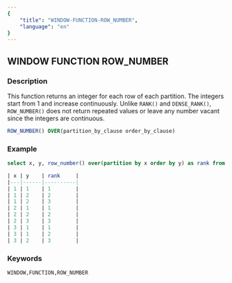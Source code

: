 ```yaml
---
{
    "title": "WINDOW-FUNCTION-ROW_NUMBER",
    "language": "en"
}
---
```


<!--  Licensed to the Apache Software Foundation (ASF) under one or more contributor license agreements.  See the NOTICE file distributed with this work for additional information regarding copyright ownership.  The ASF licenses this file to you under the Apache License, Version 2.0 (the "License"); you may not use this file except in compliance with the License.  You may obtain a copy of the License at

  http://www.apache.org/licenses/LICENSE-2.0

Unless required by applicable law or agreed to in writing, software distributed under the License is distributed on an "AS IS" BASIS, WITHOUT WARRANTIES OR CONDITIONS OF ANY KIND, either express or implied.  See the License for the specific language governing permissions and limitations under the License. -->

## WINDOW FUNCTION ROW_NUMBER
### Description

This function returns an integer for each row of each partition. The integers start from 1 and increase continuously. Unlike `RANK()` and `DENSE_RANK()`, `ROW_NUMBER()` does not return repeated values or leave any number vacant since the integers are continuous.

```sql
ROW_NUMBER() OVER(partition_by_clause order_by_clause)
```

### Example

```sql
select x, y, row_number() over(partition by x order by y) as rank from int_t;

| x | y    | rank     |
|---|------|----------|
| 1 | 1    | 1        |
| 1 | 2    | 2        |
| 1 | 2    | 3        |
| 2 | 1    | 1        |
| 2 | 2    | 2        |
| 2 | 3    | 3        |
| 3 | 1    | 1        |
| 3 | 1    | 2        |
| 3 | 2    | 3        |
```

### Keywords

    WINDOW,FUNCTION,ROW_NUMBER